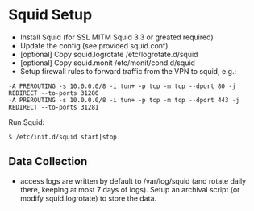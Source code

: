 Squid Setup
===========

* Install Squid (for SSL MITM Squid 3.3 or greated required)
* Update the config (see provided squid.conf)
* [optional] Copy squid.logrotate /etc/logrotate.d/squid
* [optional] Copy squid.monit /etc/monit/cond.d/squid
* Setup firewall rules to forward traffic from the VPN to squid, e.g.:

```
-A PREROUTING -s 10.0.0.0/8 -i tun+ -p tcp -m tcp --dport 80 -j REDIRECT --to-ports 31280
-A PREROUTING -s 10.0.0.0/8 -i tun+ -p tcp -m tcp --dport 443 -j REDIRECT --to-ports 31281
```

Run Squid:

```
$ /etc/init.d/squid start|stop
```

Data Collection
---------------

* access logs are written by default to /var/log/squid (and rotate daily there, keeping at most 7 days of logs). Setup an archival script (or modify squid.logrotate) to store the data.
